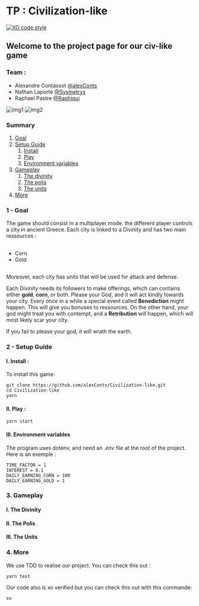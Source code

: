 # TP : Civilization-like #
[![XO code style](https://img.shields.io/badge/code_style-XO-5ed9c7.svg)](https://github.com/xojs/xo)

## Welcome to the project page for our civ-like game ##

### Team : ###
* Alexandre Contassot [@alexConts][@alexConts]
* Nathan Laporte [@Sysmetryx][@Sysmetryx]
* Raphael Pastre [@Raphiqui][@Raphiqui]

![img1](http://www.image-heberg.fr/files/15270106451558820285.png)
![img2](http://www.image-heberg.fr/files/1527010731241712782.png)

### **Summary** ###

1. [Goal][Goal]
2. [Setup Guide][Setup]
    1. [Install][Install]
    2. [Play][Play]
    3. [Environment variables][Environment]
3. [Gameplay][Gameplay]
    1. [The divinity][Divinity]
    2. [The polis][Polis]
    3. [The units][Units]
4. [More][More]


### 1 - Goal

The game should consist in a multiplayer mode. the different player controls a city in ancient Greece. Each city is linked to a Divinity and has two main ressources :
##
* Corn
* Gold
##
Moreover, each city has units that will be used for attack and defense.

Each Divinity needs its followers to make offerings, which can contains either **gold**, **corn**, or both.
Please your God, and it will act kindly towards your city.
Every once in a while a special event called **Benediction** might happen. This will give you bonuses to ressources.
On the other hand, your god might treat you with contempt, and a **Retribution** will happen, which will most likely scar your city.

If you fail to please your god, it will wrath the earth.

### 2 - Setup Guide

#### I. Install :
To install this game:
```shell
git clone https://github.com/alexConts/Civilization-like.git
cd Civilization-like
yarn
```

#### II. Play :
```shell
yarn start
```

#### III. Environment variables
The program uses dotenv, and need an *.env* file at the root of the project. Here is an exemple :
```dotenv
TIME_FACTOR = 1
INTEREST = 0.1
DAILY_EARNING_CORN = 100
DAILY_EARNING_GOLD = 1
```

### 3. Gameplay

#### I. The Divinity

#### II. The Polis

#### III. The Units

### 4. More
We use TDD to realise our project. You can check this out :
```shell
yarn test
```
Our code also is xo verified but you can check this out  with this commande:
```shell
xo
```


[@alexConts]: https://github.com/alexConts
[@Sysmetryx]: https://github.com/Sysmetryx
[@Raphiqui]: https://github.com/Raphiqui
[Goal]: https://github.com/alexConts/Civilization-like#1---goal
[Setup]: https://github.com/alexConts/Civilization-like#2---setup-guide
[Install]: https://github.com/alexConts/Civilization-like#a---install-
[Play]: https://github.com/alexConts/Civilization-like#b---play-
[Environment]: https://github.com/alexConts/Civilization-like#c---environment-variables
[Gameplay]: https://github.com/alexConts/Civilization-like#3---gameplay
[Divinity]: https://github.com/alexConts/Civilization-like#i-the-divinity
[Polis]: https://github.com/alexConts/Civilization-like#ii-the-polis
[Units]: https://github.com/alexConts/Civilization-like#iii-the-units
[More]: https://github.com/alexConts/Civilization-like#4-more